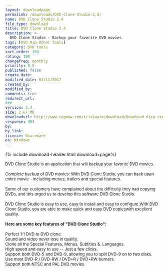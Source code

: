 ```yaml
---
layout: downloadpage
permalink: /downloads/DVD-Clone-Studio-2,4/
name: DVD Clone Studio 2.4
file_type: download
title: DVD Clone Studio 2.4
description: >-
  DVD Clone Studio - Backup your favorite DVD movies
tags: [DVD Rip-Other Tools]
category: DVD tools
sort_order: 100
rating: 100
changefreq: monthly
priority: 0.5
published: false
create_date: 
modified_date: 03/11/2017
created_by: 
modified_by: 
comments: true
redirect_url: 
### 
version: 2.4
size: 2.67 MB
downloadurl: http://www.regnow.com/trialware/download/Download_dsca.exe?item=10691 2&affiliate=22260
response: 404
by: 
by_link: 
licence: Shareware
os: Windows
---
```


{% include download-header.html download=page%}

<p style="fix-download-text !important">
<p><font size="2">DVD Clone Studio is an application that will backup your favorite DVD movies. <br />
<br />
Complete backup of DVD movies: With DVD Clone Studio, you can back upan entire movie - including menus, trailers and special features. <br />
<br />
Some of our customers have complained about the difficulty they had copying DVDs, and this urged us to develop this software DVD Clone Studio. <br />
<br />
DVD Clone Studio is easy to use, easy to install and easy to configure.With DVD Clone Studio, you are able to make quick and easy DVD copieswith excellent quality. <br />
<br />
<span><strong>Here are some key features of "DVD Clone Studio":</strong></span><br />
<br />
Perfect 1:1 DVD to DVD clone. <br />
Sound and video never lose in quality. <br />
Clone all the Special Features, Menus, Subtitles &amp;. Languages.<br />
High speed and easy to use -- Just a few clicks. <br />
Support both DVD-5 and DVD-9, allowing you to split DVD-9 on to two disks. <br />
Use most DVD-R / DVD-RW / DVD+R / DVD+RW burners. <br />
Support both NTSC and PAL DVD movies. <br />
</font></p></p>
